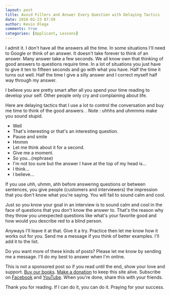 ```yaml
---
layout: post
title: Avoid Fillers and Answer Every Question with Delaying Tactics
date: 2016-02-23 07:59
author: Kevin Olega
comments: true
categories: [Applicant, Lessons]
---
```

I admit it. I don't have all the answers all the time. In some situations I'll need to Google or think of an answer. It doesn't take forever to think of an answer. Many answer take a few seconds. We all know own that thinking of good answers to questions require time. In a lot of situations you just have to give it ten to fifteen seconds and go with what you have. Half the time it turns out well. Half the time I give a silly answer and I correct myself half way through my answer.

I believe you are pretty smart after all you spend your time reading to develop your self. Other people only cry and complaining about life.

Here are delaying tactics that I use a lot to control the conversation and buy me time to think of the good answers. . Note : uhhhs and uhmmms make you sound stupid. 
- Well
- That's interesting or that's an interesting question. 
- Pause and smile
- Hmmm
- Let me think about it for a second.
- Give me a moment.
- So you...(rephrase)
- I'm not too sure but the answer I have at the top of my head is...
- I think...
- I believe...

If you use uhh, uhmm, ahh before answering questions or between sentences, you give people (customers and interviewers) the impression that you don't know what you're saying. You will fail to sound calm and cool.

Just so you know your goal in an interview is to sound calm and cool in the face of questions that you don't know the answer to. That's the reason why they throw you unexpected questions like what's your favorite good and how would you describe red to a blind person.

Anyways I'll leave it at that. Give it a try. Practice then let me know how it works out for you. Send me a message if you think of better examples. I'll add it to the list.

Do you want more of these kinds of posts? Please let me know by sending me a message. I'll do my best to answer when I'm online.

This is not a sponsored post so if you read until the end, show your love and support. [Buy our books](http://callcentertrainingtips.com/promos/).  [Make a donation](http://callcentertrainingtips.com/support/) to keep this site alive. Subscribe on [Facebook](https://www.facebook.com/callcentertrainingtips/) and [YouTube](https://www.youtube.com/channel/UCSRyiovg_InMdQAe7Fn0LtA). When you're done, share this with your friends. 

Thank you for reading. If I can do it, you can do it. Praying for your success.
